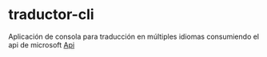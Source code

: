 # traductor-cli
Aplicación de consola para traducción en múltiples idiomas consumiendo el api de microsoft
[Api](https://rapidapi.com/microsoft-azure-org-microsoft-cognitive-services/api/microsoft-translator-text/)
